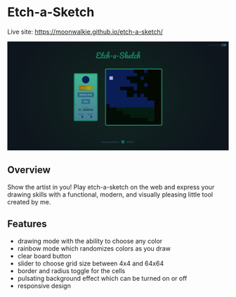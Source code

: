 # Etch-a-Sketch

Live site: https://moonwalkie.github.io/etch-a-sketch/

<a href="https://moonwalkie.github.io/etch-a-sketch/"><img src="./assets/preview.png"></a>

## Overview

Show the artist in you! Play etch-a-sketch on the web and express your drawing skills with a functional, modern, and visually pleasing little tool created by me.

## Features

 - drawing mode with the ability to choose any color
 - rainbow mode which randomizes colors as you draw
 - clear board button
 - slider to choose grid size between 4x4 and 64x64
 - border and radius toggle for the cells
 - pulsating background effect which can be turned on or off
 - responsive design